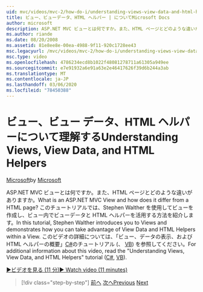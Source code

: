 ```yaml
---
uid: mvc/videos/mvc-2/how-do-i/understanding-views-view-data-and-html-helpers
title: ビュー、ビューデータ、HTML ヘルパー | についてMicrosoft Docs
author: microsoft
description: ASP.NET MVC ビューとは何ですか。また、HTML ページとどのような違いがありますか。 このチュートリアルでは、Stephen Walther がビューを紹介し、その方法を示します。
ms.author: riande
ms.date: 08/20/2008
ms.assetid: 81e8ee8e-00ea-4988-9f11-920c1728ee43
msc.legacyurl: /mvc/videos/mvc-2/how-do-i/understanding-views-view-data-and-html-helpers
msc.type: video
ms.openlocfilehash: 4786234ecd8b1022f48081278711a61305a949ee
ms.sourcegitcommit: e7e91932a6e91a63e2e46417626f39d6b244a3ab
ms.translationtype: MT
ms.contentlocale: ja-JP
ms.lasthandoff: 03/06/2020
ms.locfileid: "78450388"
---
```

# <a name="understanding-views-view-data-and-html-helpers"></a><span data-ttu-id="800d0-104">ビュー、ビュー データ、HTML ヘルパーについて理解する</span><span class="sxs-lookup"><span data-stu-id="800d0-104">Understanding Views, View Data, and HTML Helpers</span></span>

<span data-ttu-id="800d0-105">[Microsoft](https://github.com/microsoft)</span><span class="sxs-lookup"><span data-stu-id="800d0-105">by [Microsoft](https://github.com/microsoft)</span></span>

<span data-ttu-id="800d0-106">ASP.NET MVC ビューとは何ですか。また、HTML ページとどのような違いがありますか。</span><span class="sxs-lookup"><span data-stu-id="800d0-106">What is an ASP.NET MVC View and how does it differ from a HTML page?</span></span> <span data-ttu-id="800d0-107">このチュートリアルでは、Stephen Walther を使用してビューを作成し、ビュー内でビューデータと HTML ヘルパーを活用する方法を紹介します。</span><span class="sxs-lookup"><span data-stu-id="800d0-107">In this tutorial, Stephen Walther introduces you to Views and demonstrates how you can take advantage of View Data and HTML Helpers within a View.</span></span> <span data-ttu-id="800d0-108">このビデオの詳細については、「ビュー、データの表示、および HTML ヘルパーの概要」[C#](../../../overview/older-versions-1/views/asp-net-mvc-views-overview-cs.md)のチュートリアル (、 [VB](../../../overview/older-versions-1/views/asp-net-mvc-views-overview-vb.md)) を参照してください。</span><span class="sxs-lookup"><span data-stu-id="800d0-108">For additional information about this video, read the "Understanding Views, View Data, and HTML Helpers" tutorial ([C#](../../../overview/older-versions-1/views/asp-net-mvc-views-overview-cs.md), [VB](../../../overview/older-versions-1/views/asp-net-mvc-views-overview-vb.md)).</span></span>

[<span data-ttu-id="800d0-109">&#9654;ビデオを見る (11 分)</span><span class="sxs-lookup"><span data-stu-id="800d0-109">&#9654; Watch video (11 minutes)</span></span>](https://channel9.msdn.com/Blogs/ASP-NET-Site-Videos/understanding-views-view-data-and-html-helpers)

> [!div class="step-by-step"]
> <span data-ttu-id="800d0-110">[前へ](understanding-controllers-controller-actions-and-action-results.md)
> [次へ](an-introduction-to-url-routing.md)</span><span class="sxs-lookup"><span data-stu-id="800d0-110">[Previous](understanding-controllers-controller-actions-and-action-results.md)
[Next](an-introduction-to-url-routing.md)</span></span>
